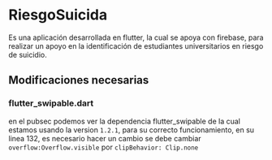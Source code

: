 # RiesgoSuicida
Es una aplicación desarrollada en flutter, la cual se apoya con firebase, para realizar un apoyo en la identificación de estudiantes universitarios en riesgo de suicidio.

## Modificaciones necesarias
### flutter_swipable.dart
en el pubsec podemos ver la dependencia flutter_swipable de la cual estamos usando la version `1.2.1`,
para su correcto funcionamiento, en su linea 132, es necesario hacer un cambio 
se debe cambiar `overflow:Overflow.visible` por `clipBehavior: Clip.none`
